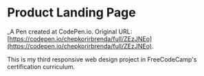 # Product Landing Page
 _A Pen created at CodePen.io. Original URL: [https://codepen.io/chepkorirbrenda/full/ZEzJNEo](https://codepen.io/chepkorirbrenda/full/ZEzJNEo).

This is my third responsive web design project in FreeCodeCamp's certification curriculum.

